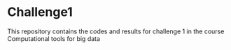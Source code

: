 # Challenge1
This repository contains the codes and results for challenge 1 in the course Computational tools for big data
